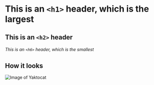 # This is an `<h1>` header, which is the largest

## This is an `<h2>` header

###### This is an `<h6>` header, which is the smallest

## How it looks

![Image of Yaktocat](https://octodex.github.com/images/yaktocat.png)
